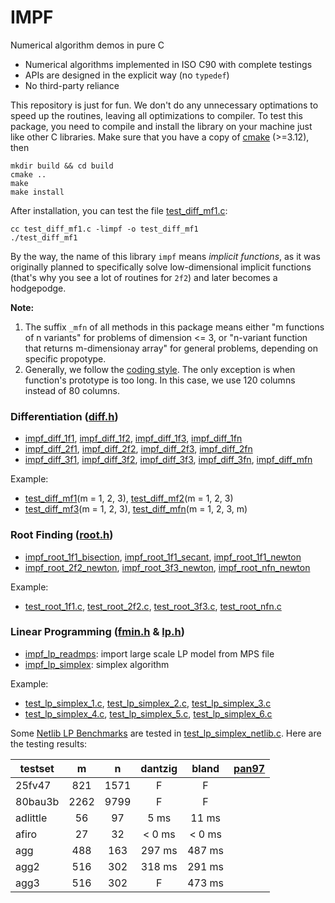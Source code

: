 # IMPF

Numerical algorithm demos in pure C

- Numerical algorithms implemented in ISO C90 with complete testings
- APIs are designed in the explicit way (no `typedef`)
- No third-party reliance

This repository is just for fun. We don't do any unnecessary optimations to speed up the routines, leaving all optimizations to compiler. To test this package, you need to compile and install the library on your machine just like other C libraries. Make sure that you have a copy of [cmake](https://cmake.org) (>=3.12), then

```shell
mkdir build && cd build
cmake ..
make
make install
```

After installation, you can test the file [test_diff_mf1.c](./test/test_diff_mf1.c):

```shell
cc test_diff_mf1.c -limpf -o test_diff_mf1
./test_diff_mf1
```

By the way, the name of this library `impf` means *implicit functions*, as it was originally planned to specifically solve low-dimensional implicit functions (that's why you see a lot of routines for `2f2`) and later becomes a hodgepodge.

**Note:**

1. The suffix `_mfn` of all methods in this package means either "m functions of n variants" for problems of dimension <= 3, or "n-variant function that returns m-dimensionay array" for general problems, depending on specific propotype.
2. Generally, we follow the [coding style](https://www.kernel.org/doc/html/v4.10/process/coding-style.html). The only exception is when function's prototype is too long. In this case, we use 120 columns instead of 80 columns.

### Differentiation ([diff.h](./include/impf/diff.h))

- [impf_diff_1f1](./src/diff/1f1.c), [impf_diff_1f2](./src/diff/1f2.c), [impf_diff_1f3](./src/diff/1f3.c), [impf_diff_1fn](./src/diff/1fn.c)
- [impf_diff_2f1](./src/diff/2f1.c), [impf_diff_2f2](./src/diff/2f2.c), [impf_diff_2f3](./src/diff/2f3.c), [impf_diff_2fn](./src/diff/2fn.c)
- [impf_diff_3f1](./src/diff/3f1.c), [impf_diff_3f2](./src/diff/3f2.c), [impf_diff_3f3](./src/diff/3f3.c), [impf_diff_3fn](./src/diff/3fn.c), [impf_diff_mfn](./src/diff/mfn.c)

Example:

- [test_diff_mf1](./test/test_diff_mf1.c)(m = 1, 2, 3), [test_diff_mf2](./test/test_diff_mf2.c)(m = 1, 2, 3)
- [test_diff_mf3](./test/test_diff_mf3.c)(m = 1, 2, 3), [test_diff_mfn](./test/test_diff_mfn.c)(m = 1, 2, 3, m)

### Root Finding ([root.h](./include/impf/root.h))

- [impf_root_1f1_bisection](./src/root/1f1_bisection.c), [impf_root_1f1_secant](./src/root/1f1_secant.c), [impf_root_1f1_newton](./src/root/1f1_newton.c)
- [impf_root_2f2_newton](./src/root/2f2_newton.c), [impf_root_3f3_newton](./src/root/3f3_newton.c), [impf_root_nfn_newton](./src/root/nfn_newton.c)

Example:
- [test_root_1f1.c](test/test_root_1f1.c), [test_root_2f2.c](test/test_root_2f2.c), [test_root_3f3.c](test/test_root_3f3.c), [test_root_nfn.c](test/test_root_nfn.c)

### Linear Programming ([fmin.h](./include/impf/fmin.h) & [lp.h](./include/impf/fmin_lp.h))

- [impf_lp_readmps](./src/lp/readmps.c): import large scale LP model from MPS file
- [impf_lp_simplex](./src/lp/simplex_gen.c): simplex algorithm

Example:
- [test_lp_simplex_1.c](test/test_lp_simplex_1.c), [test_lp_simplex_2.c](test/test_lp_simplex_2.c), [test_lp_simplex_3.c](test/test_lp_simplex_3.c)
- [test_lp_simplex_4.c](test/test_lp_simplex_4.c), [test_lp_simplex_5.c](test/test_lp_simplex_5.c), [test_lp_simplex_6.c](test/test_lp_simplex_6.c)

Some [Netlib LP Benchmarks](https://www.netlib.org/lp/data/index.html) are tested in [test_lp_simplex_netlib.c](test/test_lp_simplex_netlib.c). Here are the testing results:

| testset  |  m   |  n   | dantzig | bland  | [pan97](https://doi.org/10.1016/S0898-1221(98)00127-8) |
| -------- | :--: | :--: | :-----: | :----: | :----------------------------------------------------: |
| 25fv47   | 821  | 1571 |    F    |   F    |                                                        |
| 80bau3b  | 2262 | 9799 |    F    |   F    |                                                        |
| adlittle |  56  |  97  |  5 ms   | 11 ms  |                                                        |
| afiro    |  27  |  32  | < 0 ms  | < 0 ms |                                                        |
| agg      | 488  | 163  | 297 ms  | 487 ms |                                                        |
| agg2     | 516  | 302  | 318 ms  | 291 ms |                                                        |
| agg3     | 516  | 302  |    F    | 473 ms |                                                        |

